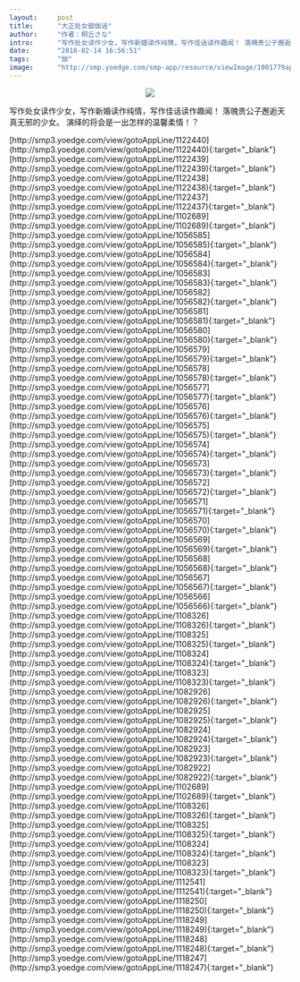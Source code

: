 ```yaml
---
layout:     post
title:      "大正处女御伽话"
author:     "作者：桐丘さな"
intro:      "写作处女读作少女，写作新婚读作纯情，写作佳话读作趣闻！ 落魄贵公子邂逅天真无邪的少女。 演绎的将会是一出怎样的温馨柔情！？"
date:       "2018-02-14 16:56:51"
tags:       "伽"
image:      "http://smp.yoedge.com/smp-app/resource/viewImage/1001779appline.png"
---
```

<div style="text-align: center">
<p><img src="http://smp.yoedge.com/smp-app/resource/viewImage/1001779appline.png"/></p>
</div>
<p class="post-meta">
<span>写作处女读作少女，写作新婚读作纯情，写作佳话读作趣闻！ 落魄贵公子邂逅天真无邪的少女。 演绎的将会是一出怎样的温馨柔情！？</span>
</p>
[http://smp3.yoedge.com/view/gotoAppLine/1122440](http://smp3.yoedge.com/view/gotoAppLine/1122440){:target="_blank"}
[http://smp3.yoedge.com/view/gotoAppLine/1122439](http://smp3.yoedge.com/view/gotoAppLine/1122439){:target="_blank"}
[http://smp3.yoedge.com/view/gotoAppLine/1122438](http://smp3.yoedge.com/view/gotoAppLine/1122438){:target="_blank"}
[http://smp3.yoedge.com/view/gotoAppLine/1122437](http://smp3.yoedge.com/view/gotoAppLine/1122437){:target="_blank"}
[http://smp3.yoedge.com/view/gotoAppLine/1102689](http://smp3.yoedge.com/view/gotoAppLine/1102689){:target="_blank"}
[http://smp3.yoedge.com/view/gotoAppLine/1056585](http://smp3.yoedge.com/view/gotoAppLine/1056585){:target="_blank"}
[http://smp3.yoedge.com/view/gotoAppLine/1056584](http://smp3.yoedge.com/view/gotoAppLine/1056584){:target="_blank"}
[http://smp3.yoedge.com/view/gotoAppLine/1056583](http://smp3.yoedge.com/view/gotoAppLine/1056583){:target="_blank"}
[http://smp3.yoedge.com/view/gotoAppLine/1056582](http://smp3.yoedge.com/view/gotoAppLine/1056582){:target="_blank"}
[http://smp3.yoedge.com/view/gotoAppLine/1056581](http://smp3.yoedge.com/view/gotoAppLine/1056581){:target="_blank"}
[http://smp3.yoedge.com/view/gotoAppLine/1056580](http://smp3.yoedge.com/view/gotoAppLine/1056580){:target="_blank"}
[http://smp3.yoedge.com/view/gotoAppLine/1056579](http://smp3.yoedge.com/view/gotoAppLine/1056579){:target="_blank"}
[http://smp3.yoedge.com/view/gotoAppLine/1056578](http://smp3.yoedge.com/view/gotoAppLine/1056578){:target="_blank"}
[http://smp3.yoedge.com/view/gotoAppLine/1056577](http://smp3.yoedge.com/view/gotoAppLine/1056577){:target="_blank"}
[http://smp3.yoedge.com/view/gotoAppLine/1056576](http://smp3.yoedge.com/view/gotoAppLine/1056576){:target="_blank"}
[http://smp3.yoedge.com/view/gotoAppLine/1056575](http://smp3.yoedge.com/view/gotoAppLine/1056575){:target="_blank"}
[http://smp3.yoedge.com/view/gotoAppLine/1056574](http://smp3.yoedge.com/view/gotoAppLine/1056574){:target="_blank"}
[http://smp3.yoedge.com/view/gotoAppLine/1056573](http://smp3.yoedge.com/view/gotoAppLine/1056573){:target="_blank"}
[http://smp3.yoedge.com/view/gotoAppLine/1056572](http://smp3.yoedge.com/view/gotoAppLine/1056572){:target="_blank"}
[http://smp3.yoedge.com/view/gotoAppLine/1056571](http://smp3.yoedge.com/view/gotoAppLine/1056571){:target="_blank"}
[http://smp3.yoedge.com/view/gotoAppLine/1056570](http://smp3.yoedge.com/view/gotoAppLine/1056570){:target="_blank"}
[http://smp3.yoedge.com/view/gotoAppLine/1056569](http://smp3.yoedge.com/view/gotoAppLine/1056569){:target="_blank"}
[http://smp3.yoedge.com/view/gotoAppLine/1056568](http://smp3.yoedge.com/view/gotoAppLine/1056568){:target="_blank"}
[http://smp3.yoedge.com/view/gotoAppLine/1056567](http://smp3.yoedge.com/view/gotoAppLine/1056567){:target="_blank"}
[http://smp3.yoedge.com/view/gotoAppLine/1056566](http://smp3.yoedge.com/view/gotoAppLine/1056566){:target="_blank"}
[http://smp3.yoedge.com/view/gotoAppLine/1108326](http://smp3.yoedge.com/view/gotoAppLine/1108326){:target="_blank"}
[http://smp3.yoedge.com/view/gotoAppLine/1108325](http://smp3.yoedge.com/view/gotoAppLine/1108325){:target="_blank"}
[http://smp3.yoedge.com/view/gotoAppLine/1108324](http://smp3.yoedge.com/view/gotoAppLine/1108324){:target="_blank"}
[http://smp3.yoedge.com/view/gotoAppLine/1108323](http://smp3.yoedge.com/view/gotoAppLine/1108323){:target="_blank"}
[http://smp3.yoedge.com/view/gotoAppLine/1082926](http://smp3.yoedge.com/view/gotoAppLine/1082926){:target="_blank"}
[http://smp3.yoedge.com/view/gotoAppLine/1082925](http://smp3.yoedge.com/view/gotoAppLine/1082925){:target="_blank"}
[http://smp3.yoedge.com/view/gotoAppLine/1082924](http://smp3.yoedge.com/view/gotoAppLine/1082924){:target="_blank"}
[http://smp3.yoedge.com/view/gotoAppLine/1082923](http://smp3.yoedge.com/view/gotoAppLine/1082923){:target="_blank"}
[http://smp3.yoedge.com/view/gotoAppLine/1082922](http://smp3.yoedge.com/view/gotoAppLine/1082922){:target="_blank"}
[http://smp3.yoedge.com/view/gotoAppLine/1102689](http://smp3.yoedge.com/view/gotoAppLine/1102689){:target="_blank"}
[http://smp3.yoedge.com/view/gotoAppLine/1108326](http://smp3.yoedge.com/view/gotoAppLine/1108326){:target="_blank"}
[http://smp3.yoedge.com/view/gotoAppLine/1108325](http://smp3.yoedge.com/view/gotoAppLine/1108325){:target="_blank"}
[http://smp3.yoedge.com/view/gotoAppLine/1108324](http://smp3.yoedge.com/view/gotoAppLine/1108324){:target="_blank"}
[http://smp3.yoedge.com/view/gotoAppLine/1108323](http://smp3.yoedge.com/view/gotoAppLine/1108323){:target="_blank"}
[http://smp3.yoedge.com/view/gotoAppLine/1112541](http://smp3.yoedge.com/view/gotoAppLine/1112541){:target="_blank"}
[http://smp3.yoedge.com/view/gotoAppLine/1118250](http://smp3.yoedge.com/view/gotoAppLine/1118250){:target="_blank"}
[http://smp3.yoedge.com/view/gotoAppLine/1118249](http://smp3.yoedge.com/view/gotoAppLine/1118249){:target="_blank"}
[http://smp3.yoedge.com/view/gotoAppLine/1118248](http://smp3.yoedge.com/view/gotoAppLine/1118248){:target="_blank"}
[http://smp3.yoedge.com/view/gotoAppLine/1118247](http://smp3.yoedge.com/view/gotoAppLine/1118247){:target="_blank"}


